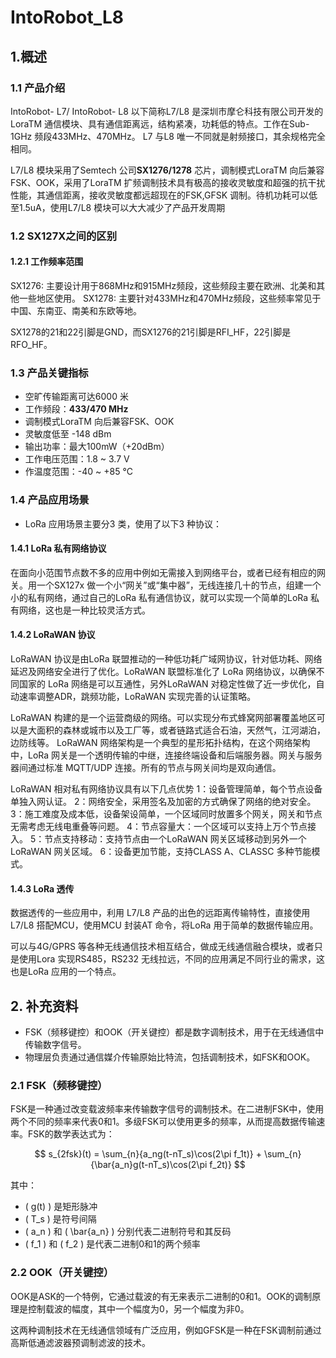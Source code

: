 # IntoRobot_L8

## 1.概述

### 1.1 产品介绍

IntoRobot-  L7/  IntoRobot-  L8 以下简称L7/L8 是深圳市摩仑科技有限公司开发的 LoraTM 通信模块、具有通信距离远，结构紧凑，功耗低的特点。工作在Sub-1GHz 频段433MHz、470MHz。
L7 与L8 唯一不同就是射频接口，其余规格完全相同。

L7/L8 模块采用了Semtech 公司**SX1276/1278** 芯片，调制模式LoraTM 向后兼容FSK、OOK，采用了LoraTM 扩频调制技术具有极高的接收灵敏度和超强的抗干扰性能，其通信距离，接收灵敏度都远超现在的FSK,GFSK 调制。待机功耗可以低至1.5uA，使用L7/L8 模块可以大大减少了产品开发周期

### 1.2 SX127X之间的区别

#### 1.2.1 工作频率范围

SX1276: 主要设计用于868MHz和915MHz频段，这些频段主要在欧洲、北美和其他一些地区使用。
SX1278: 主要针对433MHz和470MHz频段，这些频率常见于中国、东南亚、南美和东欧等地。

SX1278的21和22引脚是GND，而SX1276的21引脚是RFI_HF，22引脚是RFO_HF。

### 1.3 产品关键指标

- 空旷传输距离可达6000 米
- 工作频段：**433/470 MHz**
- 调制模式LoraTM 向后兼容FSK、OOK
- 灵敏度低至  -148 dBm
- 输出功率：最大100mW（+20dBm）
- 工作电压范围：1.8 ~ 3.7 V
- 作温度范围：-40 ~ +85  °C

### 1.4 产品应用场景

- LoRa 应用场景主要分3 类，使用了以下3 种协议：

#### 1.4.1 LoRa 私有网络协议

在面向小范围节点数不多的应用中例如无需接入到网络平台，或者已经有相应的网关。用一个SX127x 做一个小“网关”或“集中器”，无线连接几十的节点，组建一个小的私有网络，通过自己的LoRa 私有通信协议，就可以实现一个简单的LoRa 私有网络，这也是一种比较灵活方式。

#### 1.4.2 LoRaWAN 协议

LoRaWAN 协议是由LoRa 联盟推动的一种低功耗广域网协议，针对低功耗、网络延迟及网络安全进行了优化。LoRaWAN 联盟标准化了 LoRa 网络协议，以确保不同国家的 LoRa 网络是可以互通性，另外LoRaWAN 对稳定性做了近一步优化，自动速率调整ADR，跳频功能，LoRaWAN 实现完善的认证策略。

LoRaWAN 构建的是一个运营商级的网络。可以实现分布式蜂窝网部署覆盖地区可以是大面积的森林或城市以及工厂等，或者链路式适合石油，天然气，江河湖泊，边防线等。 LoRaWAN 网络架构是一个典型的星形拓扑结构，在这个网络架构中，LoRa 网关是一个透明传输的中继，连接终端设备和后端服务器。网关与服务器间通过标准 MQTT/UDP 连接。所有的节点与网关间均是双向通信。

LoRaWAN  相对私有网络协议具有以下几点优势
    1：设备管理简单，每个节点设备单独入网认证。
    2：网络安全，采用签名及加密的方式确保了网络的绝对安全。
    3：施工难度及成本低，设备架设简单，一个区域同时放置多个网关，网关和节点无需考虑无线电重叠等问题。
    4：节点容量大：一个区域可以支持上万个节点接入。
    5：节点支持移动：支持节点由一个LoRaWAN 网关区域移动到另外一个LoRaWAN 网关区域。
    6：设备更加节能，支持CLASS A、CLASSC  多种节能模式。
  
#### 1.4.3 LoRa 透传

数据透传的一些应用中，利用 L7/L8 产品的出色的远距离传输特性，直接使用 L7/L8 搭配MCU，使用MCU 封装AT 命令，将LoRa 用于简单的数据传输应用。

可以与4G/GPRS 等各种无线通信技术相互结合，做成无线通信融合模块，或者只是使用Lora  实现RS485，RS232 无线拉远，不同的应用满足不同行业的需求，这也是LoRa 应用的一个特点。

## 2. 补充资料

- FSK（频移键控）和OOK（开关键控）都是数字调制技术，用于在无线通信中传输数字信号。
- 物理层负责通过通信媒介传输原始比特流，包括调制技术，如FSK和OOK。

### 2.1 FSK（频移键控）

FSK是一种通过改变载波频率来传输数字信号的调制技术。在二进制FSK中，使用两个不同的频率来代表0和1。多级FSK可以使用更多的频率，从而提高数据传输速率。FSK的数学表达式为：

$$
s_{2fsk}(t) = \sum_{n}{a_ng(t-nT_s)\cos(2\pi f_1t)} + \sum_{n}{\bar{a_n}g(t-nT_s)\cos(2\pi f_2t)}
$$

其中：

- \( g(t) \) 是矩形脉冲
- \( T_s \) 是符号间隔
- \( a_n \) 和 \( \bar{a_n} \) 分别代表二进制符号和其反码
- \( f_1 \) 和 \( f_2 \) 是代表二进制0和1的两个频率

### 2.2 OOK（开关键控）

OOK是ASK的一个特例，它通过载波的有无来表示二进制的0和1。OOK的调制原理是控制载波的幅度，其中一个幅度为0，另一个幅度为非0。

这两种调制技术在无线通信领域有广泛应用，例如GFSK是一种在FSK调制前通过高斯低通滤波器预调制滤波的技术。
